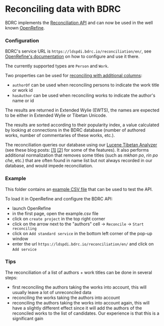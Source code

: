 # Reconciling data with BDRC

BDRC implements the [Reconciliation API](https://reconciliation-api.github.io/specs/0.1/) and can now be used in the well known [OpenRefine](https://openrefine.org/).

### Configuration

BDRC's service URL is `https://ldspdi.bdrc.io/reconciliation/en/`, see [OpenRefine's documentation](https://openrefine.org/docs/manual/reconciling) on how to configure and use it there.

The currently supported types are `Person` and `Work`.

Two properties can be used for [reconciling with additional columns](https://openrefine.org/docs/manual/reconciling#reconciling-with-additional-columns):
- `authorOf` can be used when reconciling persons to indicate the work title or work id
- `hasAuthor` can be used when reconciling works to indicate the author's name or id

The results are returned in Extended Wylie (EWTS), the names are expected to be either in Extended Wylie or Tibetan Unicode.

The results are sorted according to their popularity index, a value calculated by looking at connections in the BDRC database (number of authored works, number of commentaries of these works, etc.).

The reconciliation queries our database using our [Lucene Tibetan Analyzer](https://github.com/buda-base/lucene-bo/) (see these blog posts: [[1]](https://www.bdrc.io/blog/2014/05/02/tibetan-search-enhancements/) [[2]](https://www.bdrc.io/blog/2021/01/26/tibetan-search-enhancements-part-2/) for some of the features). It also performs additional normalization that removes some titles (such as *mkhan po*, *rin po che*, etc.) that are often found in name list but not always recorded in our database, and would impede reconciliation.

### Example

This folder contains an [example CSV file](example.csv) that can be used to test the API.

To load it in OpenRefine and configure the BDRC API:
- launch OpenRefine
- in the first page, open the example.csv file
- click on `create project` in the top right corner
- click on the arrow next to the "authors" cell -> `Reconcile` -> `Start reconciling`
- click on `Add standard service` in the bottom left corner of the pop-up window
- enter the url `https://ldspdi.bdrc.io/reconciliation/en/` and click on `Add service`

### Tips

The reconciliation of a list of authors + work titles can be done in several steps:
- first reconciling the authors taking the works into account, this will usually leave a lot of unreconciled data
- reconciling the works taking the authors into account
- reconciling the authors taking the works into account again, this will have a slightly different effect since it will add the authors of the reconciled works to the list of candidates. Our experience is that this is a significant gain
